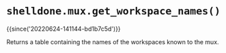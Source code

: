 # `shelldone.mux.get_workspace_names()`

{{since('20220624-141144-bd1b7c5d')}}

Returns a table containing the names of the workspaces known to the mux.

